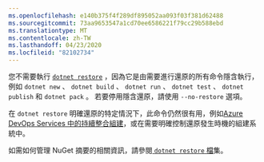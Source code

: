 ```yaml
---
ms.openlocfilehash: e140b375f4f289df895052aa093f03f381d62488
ms.sourcegitcommit: 73aa9653547a1cd70ee6586221f79cc29b588ebd
ms.translationtype: MT
ms.contentlocale: zh-TW
ms.lasthandoff: 04/23/2020
ms.locfileid: "82102734"
---
```

您不需要執行 [`dotnet restore`](~/docs/core/tools/dotnet-restore.md) ，因為它是由需要進行還原的所有命令隱含執行，例如 `dotnet new` 、 `dotnet build` 、 `dotnet run` 、 `dotnet test` 、 `dotnet publish` 和 `dotnet pack` 。 若要停用隱含還原，請使用 `--no-restore` 選項。

在 `dotnet restore` 明確還原的特定情況下，此命令仍然很有用，例如[Azure DevOps Services 中的持續整合組建](https://docs.microsoft.com/azure/devops/build-release/apps/aspnet/build-aspnet-core)，或在需要明確控制還原發生時機的組建系統中。

如需如何管理 NuGet 摘要的相關資訊，請參閱[ `dotnet restore` 檔](../docs/core/tools/dotnet-restore.md)集。
